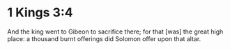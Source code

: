 # 1 Kings 3:4

And the king went to Gibeon to sacrifice there; for that [was] the great high place: a thousand burnt offerings did Solomon offer upon that altar.